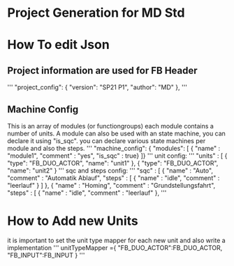 # Project Generation for MD Std

# How To edit Json
## Project information are used for FB Header
'''
  "project_config": {
    "version": "SP21 P1",
    "author": "MD"
  },
'''

## Machine Config 
This is an array of modules (or functiongroups) each module contains a number of units. A module can also be used with an state machine, you can declare it using "is_sqc". 
you can declare various state machines per module and also the steps.
'''
  "machine_config": {
    "modules": [
      { "name" : "module1",
        "comment" : "yes",
        "is_sqc" : true}
        ]}
'''
unit config:
'''
        "units" : [
            {   "type": "FB_DUO_ACTOR",
                "name": "unit1"
            },
            {   "type": "FB_DUO_ACTOR",
                "name": "unit2"
            }
'''
sqc and steps config:
'''
  "sqc" : [
          {   "name" : "Auto",
              "comment" : "Automatik Ablauf",
              "steps" : [
                { "name" : "idle",
                  "comment" : "leerlauf"
                } 
              ]
            },
          {   "name" : "Homing",
              "comment" : "Grundstellungsfahrt",
              "steps" : [
                { "name" : "idle",
                  "comment" : "leerlauf"
                },
'''



# How to Add new Units
it is important to set the unit type mapper for each new unit and also write a implementation
'''
unitTypeMapper ={
    "FB_DUO_ACTOR":FB_DUO_ACTOR,
    "FB_INPUT":FB_INPUT
}
'''
